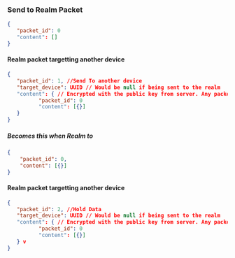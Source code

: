 ### Send to Realm Packet

```json
{
   "packet_id": 0
   "content": []
}
```


#### Realm packet targetting another device

```json
{  
   "packet_id": 1, //Send To another device
   "target_device": UUID // Would be null if being sent to the realm
   "content": { // Encrypted with the public key from server. Any packet from the Device_Device  Protocol
          "packet_id": 0
          "content": [{}]
   }
}
```

##### Becomes this when Realm to

```json
{  
    "packet_id": 0,
    "content": [{}]
}
```



#### Realm packet targetting another device

```json
{  
   "packet_id": 2, //Hold Data
   "target_device": UUID // Would be null if being sent to the realm
   "content": { // Encrypted with the public key from server. Any packet from the Device_Device  Protocol
          "packet_id": 0
          "content": [{}]
   } v
}
```


